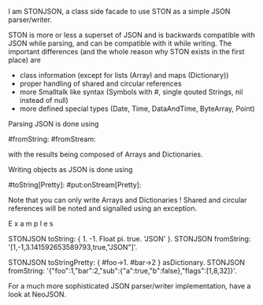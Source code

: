 I am STONJSON, a class side facade to use STON as a simple JSON parser/writer.STON is more or less a superset of JSON and is backwards compatible with JSON while parsing, and can be compatible with it while writing. The important differences (and the whole reason why STON exists in the first place) are   - class information (except for lists (Array) and maps (Dictionary))  - proper handling of shared and circular references  - more Smalltalk like syntax (Symbols with #, single qouted Strings, nil instead of null)  - more defined special types (Date, Time, DataAndTime, ByteArray, Point)Parsing JSON is done using  #fromString:  #fromStream: with the results being composed of Arrays and Dictionaries.Writing objects as JSON is done using  #toString[Pretty]:  #put:onStream[Pretty]:Note that you can only write Arrays and Dictionaries ! Shared and circular references will be noted and signalled using an exception.E x a m p l e s  STONJSON toString: { 1. -1. Float pi. true. 'JSON' }.  STONJSON fromString: '[1,-1,3.141592653589793,true,"JSON"]'.  STONJSON toStringPretty: { #foo->1. #bar->2 } asDictionary.  STONJSON fromString: '{"foo":1,"bar":2,"sub":{"a":true,"b":false},"flags":[1,8,32]}'. For a much more sophisticated JSON parser/writer implementation, have a look at NeoJSON.